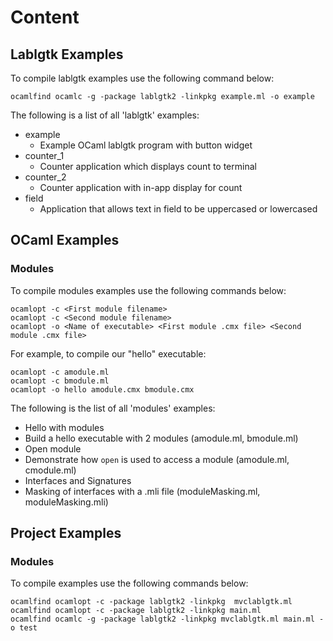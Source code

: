# Content
## Lablgtk Examples
To compile lablgtk examples use the following command below:

`ocamlfind ocamlc -g -package lablgtk2 -linkpkg example.ml -o example`

The following is a list of all 'lablgtk' examples:
* example
  * Example OCaml lablgtk program with button widget
* counter_1
  * Counter application which displays count to terminal
* counter_2
  * Counter application with in-app display for count
* field
  * Application that allows text in field to be uppercased or lowercased
  
## OCaml Examples
### Modules
To compile modules examples use the following commands below:

```
ocamlopt -c <First module filename>
ocamlopt -c <Second module filename>
ocamlopt -o <Name of executable> <First module .cmx file> <Second module .cmx file>
```

For example, to compile our "hello" executable:

```
ocamlopt -c amodule.ml
ocamlopt -c bmodule.ml
ocamlopt -o hello amodule.cmx bmodule.cmx
```

The following is the list of all 'modules' examples:
* Hello with modules
 * Build a hello executable with 2 modules (amodule.ml, bmodule.ml)
* Open module
 * Demonstrate how `open` is used to access a module (amodule.ml, cmodule.ml)
* Interfaces and Signatures
 * Masking of interfaces with a .mli file (moduleMasking.ml, moduleMasking.mli)
 
## Project Examples
### Modules
To compile examples use the following commands below:

```
ocamlfind ocamlopt -c -package lablgtk2 -linkpkg  mvclablgtk.ml
ocamlfind ocamlopt -c -package lablgtk2 -linkpkg main.ml
ocamlfind ocamlc -g -package lablgtk2 -linkpkg mvclablgtk.ml main.ml -o test
``` 
